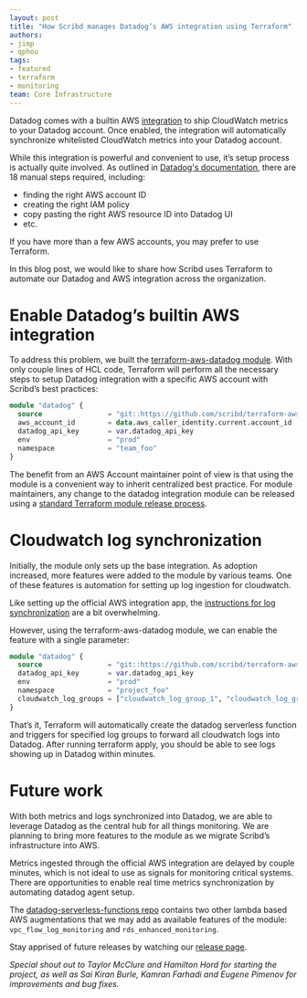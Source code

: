 ```yaml
---
layout: post
title: "How Scribd manages Datadog’s AWS integration using Terraform"
authors:
- jimp
- qphou
tags:
- featured
- terraform
- monitoring
team: Core Infrastructure
---
```


Datadog comes with a builtin AWS
[integration](https://docs.datadoghq.com/integrations/amazon_web_services/?tab=allpermissions)
to ship CloudWatch metrics to your Datadog account. Once enabled, the
integration will automatically synchronize whitelisted CloudWatch metrics into
your Datadog account.

While this integration is powerful and convenient to use, it’s setup process is
actually quite involved. As outlined in [Datadog's documentation](https://docs.datadoghq.com/integrations/amazon_web_services/?tab=allpermissions), there are 18
manual steps required, including:

- finding the right AWS account ID
- creating the right IAM policy
- copy pasting the right AWS resource ID into Datadog UI
- etc.

If you have more than a few AWS accounts, you may prefer to use Terraform.

In this blog post, we would like to share how Scribd uses Terraform to automate
our Datadog and AWS integration across the organization.

# Enable Datadog’s builtin AWS integration

To address this problem, we built the [terraform-aws-datadog
module](https://github.com/scribd/terraform-aws-datadog). With only couple
lines of HCL code, Terraform will perform all the necessary steps to setup
Datadog integration with a specific AWS account with Scribd’s best practices:

```terraform
module "datadog" {
  source                = "git::https://github.com/scribd/terraform-aws-datadog.git?ref=master"
  aws_account_id        = data.aws_caller_identity.current.account_id
  datadog_api_key       = var.datadog_api_key
  env                   = "prod"
  namespace             = "team_foo"
}
```

The benefit from an AWS Account maintainer point of view is that using the
module is a convenient way to inherit centralized best practice. For module
maintainers, any change to the datadog integration module can be released using
a [standard Terraform module release process](https://www.terraform.io/docs/registry/modules/publish.html).


# Cloudwatch log synchronization

Initially, the module only sets up the base integration. As adoption increased, more
features were added to the module by various teams. One of these features is
automation for setting up log ingestion for cloudwatch.

Like setting up the official AWS integration app, the [instructions for log
synchronization](https://docs.datadoghq.com/integrations/amazon_web_services/?tab=allpermissions#log-collection)
are a bit overwhelming.

However, using the terraform-aws-datadog module, we can enable the feature with a single parameter:

```terraform
module "datadog" {
  source                = "git::https://github.com/scribd/terraform-aws-datadog.git?ref=master"
  datadog_api_key       = var.datadog_api_key
  env                   = "prod"
  namespace             = "project_foo"
  cloudwatch_log_groups = ["cloudwatch_log_group_1", "cloudwatch_log_group_2"]
}
```

That’s it, Terraform will automatically create the datadog serverless function
and triggers for specified log groups to forward all cloudwatch logs into
Datadog. After running terraform apply, you should be able to see logs showing
up in Datadog within minutes.


# Future work

With both metrics and logs synchronized into Datadog, we are able to leverage
Datadog as the central hub for all things monitoring. We are planning to bring
more features to the module as we migrate Scribd’s infrastructure into AWS.

Metrics ingested through the official AWS integration are delayed by couple
minutes, which is not ideal to use as signals for monitoring critical systems.
There are opportunities to enable real time metrics synchronization by
automating datadog agent setup.

The [datadog-serverless-functions
repo](https://github.com/DataDog/datadog-serverless-functions/tree/master/aws)
contains two other lambda based AWS augmentations that we may add as available
features of the module: `vpc_flow_log_monitoring` and `rds_enhanced_monitoring`.

Stay apprised of future releases by watching our [release page](https://github.com/scribd/terraform-aws-datadog/releases).

_Special shout out to Taylor McClure and Hamilton Hord for starting the project, as well
as Sai Kiran Burle, Kamran Farhadi and Eugene Pimenov for improvements and bug
fixes._
